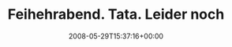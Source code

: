 ---
retweeted: false
source: <a href="http://www.cloudhopper.com/" rel="nofollow">Twitter SMS</a>
entities:
  hashtags: []
  symbols: []
  user_mentions: []
  urls: []
display_text_range:
- '0'
- '50'
favorite_count: '0'
id_str: '822587005'
truncated: false
retweet_count: '0'
id: '822587005'
created_at: Thu May 29 15:37:16 +0000 2008
favorited: false
full_text: Feihehrabend. Tata. Leider noch nicht für mich. :(
lang: de
tags:
- pesos:twitter
date: '2008-05-29T15:37:16+00:00'
src: https://twitter.com/bascht/status/822587005
original_url: https://twitter.com/bascht/status/822587005
type: twitter_tweet
text: Feihehrabend. Tata. Leider noch nicht für mich. :(
title: Feihehrabend. Tata. Leider noch

---